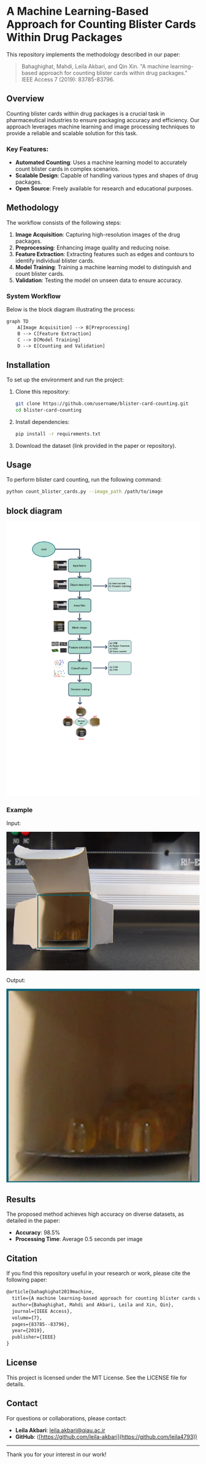 # A Machine Learning-Based Approach for Counting Blister Cards Within Drug Packages

This repository implements the methodology described in our paper:

> Bahaghighat, Mahdi, Leila Akbari, and Qin Xin. "A machine learning-based approach for counting blister cards within drug packages." IEEE Access 7 (2019): 83785-83796. 

## Overview
Counting blister cards within drug packages is a crucial task in pharmaceutical industries to ensure packaging accuracy and efficiency. Our approach leverages machine learning and image processing techniques to provide a reliable and scalable solution for this task.

### Key Features:
- **Automated Counting**: Uses a machine learning model to accurately count blister cards in complex scenarios.
- **Scalable Design**: Capable of handling various types and shapes of drug packages.
- **Open Source**: Freely available for research and educational purposes.

## Methodology
The workflow consists of the following steps:

1. **Image Acquisition**: Capturing high-resolution images of the drug packages.
2. **Preprocessing**: Enhancing image quality and reducing noise.
3. **Feature Extraction**: Extracting features such as edges and contours to identify individual blister cards.
4. **Model Training**: Training a machine learning model to distinguish and count blister cards.
5. **Validation**: Testing the model on unseen data to ensure accuracy.

### System Workflow
Below is the block diagram illustrating the process:

```mermaid
graph TD
    A[Image Acquisition] --> B[Preprocessing]
    B --> C[Feature Extraction]
    C --> D[Model Training]
    D --> E[Counting and Validation]
```

## Installation
To set up the environment and run the project:

1. Clone this repository:
   ```bash
   git clone https://github.com/username/blister-card-counting.git
   cd blister-card-counting
   ```

2. Install dependencies:
   ```bash
   pip install -r requirements.txt
   ```

3. Download the dataset (link provided in the paper or repository).

## Usage
To perform blister card counting, run the following command:

```bash
python count_blister_cards.py --image_path /path/to/image
```
## block diagram
![Workflow Block Diagram](imgs/bd.png)

### Example
Input:

![Sample Input](imgs/f8b1.png)

Output:

![Sample Output](imgs/f8b2.png)

## Results
The proposed method achieves high accuracy on diverse datasets, as detailed in the paper:

- **Accuracy**: 98.5%
- **Processing Time**: Average 0.5 seconds per image

## Citation
If you find this repository useful in your research or work, please cite the following paper:

```latex
@article{bahaghighat2019machine,
  title={A machine learning-based approach for counting blister cards within drug packages},
  author={Bahaghighat, Mahdi and Akbari, Leila and Xin, Qin},
  journal={IEEE Access},
  volume={7},
  pages={83785--83796},
  year={2019},
  publisher={IEEE}
}
```

## License
This project is licensed under the MIT License. See the LICENSE file for details.

## Contact
For questions or collaborations, please contact:

- **Leila Akbari**: leila.akbari@qiau.ac.ir
- **GitHub**: ([https://github.com/leila-akbari](https://github.com/leila4793))

---

Thank you for your interest in our work!
